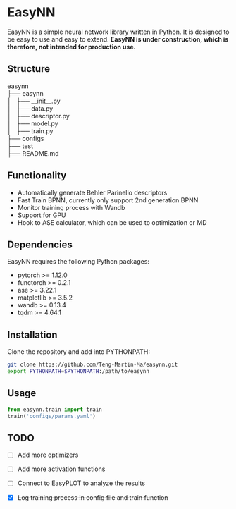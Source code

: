 # EasyNN

EasyNN is a simple neural network library written in Python. It is designed to be easy to use and easy to extend. **EasyNN is under construction, which is therefore, not intended for production use.**

## Structure
easynn  
├── easynn  
│   ├── \_\_init\_\_.py  
│   ├── data.py  
│   ├── descriptor.py  
│   ├── model.py  
│   ├── train.py  
├── configs  
├── test  
├── README.md  

## Functionality

* Automatically generate Behler Parinello descriptors
* Fast Train BPNN, currently only support 2nd generation BPNN
* Monitor training process with Wandb
* Support for GPU
* Hook to ASE calculator, which can be used to optimization or MD


## Dependencies

EasyNN requires the following Python packages:

* pytorch >= 1.12.0
* functorch >= 0.2.1
* ase >= 3.22.1
* matplotlib >= 3.5.2
* wandb >= 0.13.4
* tqdm >= 4.64.1

## Installation

Clone the repository and add into PYTHONPATH:

```bash
git clone https://github.com/Teng-Martin-Ma/easynn.git
export PYTHONPATH=$PYTHONPATH:/path/to/easynn
```

## Usage
```python
from easynn.train import train
train('configs/params.yaml')
```

## TODO
* [ ] Add more optimizers
* [ ] Add more activation functions
* [ ] Connect to EasyPLOT to analyze the results
* [X] ~~Log training process in config file and train function~~

